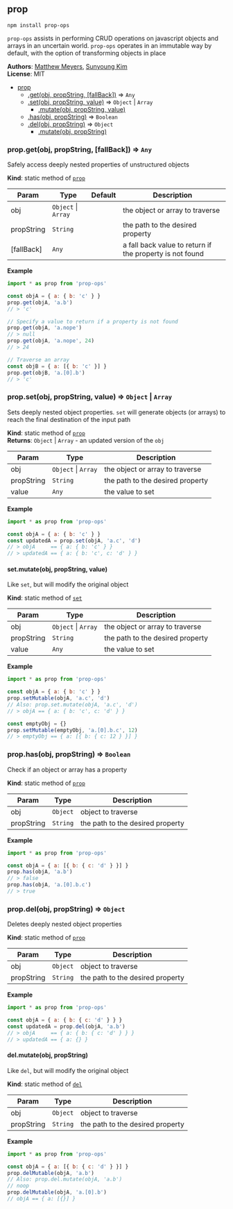 <a name="module_prop"></a>

## prop
`npm install prop-ops`

`prop-ops` assists in performing CRUD operations on javascript objects and arrays
in an uncertain world. `prop-ops` operates in an immutable way by default, with the
option of transforming objects in place

**Authors**: [Matthew Meyers](https://github.com/mgmeyers), [Sunyoung Kim](https://github.com/SunyoungKim508)  
**License**: MIT  

* [prop](#module_prop)
    * [.get(obj, propString, [fallBack])](#module_prop.get) ⇒ <code>Any</code>
    * [.set(obj, propString, value)](#module_prop.set) ⇒ <code>Object</code> \| <code>Array</code>
        * [.mutate(obj, propString, value)](#module_prop.set.mutate)
    * [.has(obj, propString)](#module_prop.has) ⇒ <code>Boolean</code>
    * [.del(obj, propString)](#module_prop.del) ⇒ <code>Object</code>
        * [.mutate(obj, propString)](#module_prop.del.mutate)

<a name="module_prop.get"></a>

### prop.get(obj, propString, [fallBack]) ⇒ <code>Any</code>
Safely access deeply nested properties of unstructured objects

**Kind**: static method of [<code>prop</code>](#module_prop)  

| Param | Type | Default | Description |
| --- | --- | --- | --- |
| obj | <code>Object</code> \| <code>Array</code> |  | the object or array to traverse |
| propString | <code>String</code> |  | the path to the desired property |
| [fallBack] | <code>Any</code> | <code></code> | a fall back value to return if the property is not found |

**Example**  
```js
import * as prop from 'prop-ops'

const objA = { a: { b: 'c' } }
prop.get(objA, 'a.b')
// > 'c'

// Specify a value to return if a property is not found
prop.get(objA, 'a.nope')
// > null
prop.get(objA, 'a.nope', 24)
// > 24

// Traverse an array
const objB = { a: [{ b: 'c' }] }
prop.get(objB, 'a.[0].b')
// > 'c'
```
<a name="module_prop.set"></a>

### prop.set(obj, propString, value) ⇒ <code>Object</code> \| <code>Array</code>
Sets deeply nested object properties. `set` will generate objects (or arrays)
to reach the final destination of the input path

**Kind**: static method of [<code>prop</code>](#module_prop)  
**Returns**: <code>Object</code> \| <code>Array</code> - an updated version of the `obj`  

| Param | Type | Description |
| --- | --- | --- |
| obj | <code>Object</code> \| <code>Array</code> | the object or array to traverse |
| propString | <code>String</code> | the path to the desired property |
| value | <code>Any</code> | the value to set |

**Example**  
```js
import * as prop from 'prop-ops'

const objA = { a: { b: 'c' } }
const updatedA = prop.set(objA, 'a.c', 'd')
// > objA     == { a: { b: 'c' } }
// > updatedA == { a: { b: 'c', c: 'd' } }
```
<a name="module_prop.set.mutate"></a>

#### set.mutate(obj, propString, value)
Like `set`, but will modify the original object

**Kind**: static method of [<code>set</code>](#module_prop.set)  

| Param | Type | Description |
| --- | --- | --- |
| obj | <code>Object</code> \| <code>Array</code> | the object or array to traverse |
| propString | <code>String</code> | the path to the desired property |
| value | <code>Any</code> | the value to set |

**Example**  
```js
import * as prop from 'prop-ops'

const objA = { a: { b: 'c' } }
prop.setMutable(objA, 'a.c', 'd')
// Also: prop.set.mutate(objA, 'a.c', 'd')
// > objA == { a: { b: 'c', c: 'd' } }

const emptyObj = {}
prop.setMutable(emptyObj, 'a.[0].b.c', 12)
// > emptyObj == { a: [{ b: { c: 12 } }] }
```
<a name="module_prop.has"></a>

### prop.has(obj, propString) ⇒ <code>Boolean</code>
Check if an object or array has a property

**Kind**: static method of [<code>prop</code>](#module_prop)  

| Param | Type | Description |
| --- | --- | --- |
| obj | <code>Object</code> | object to traverse |
| propString | <code>String</code> | the path to the desired property |

**Example**  
```js
import * as prop from 'prop-ops'

const objA = { a: [{ b: { c: 'd' } }] }
prop.has(objA, 'a.b')
// > false
prop.has(objA, 'a.[0].b.c')
// > true
```
<a name="module_prop.del"></a>

### prop.del(obj, propString) ⇒ <code>Object</code>
Deletes deeply nested object properties

**Kind**: static method of [<code>prop</code>](#module_prop)  

| Param | Type | Description |
| --- | --- | --- |
| obj | <code>Object</code> | object to traverse |
| propString | <code>String</code> | the path to the desired property |

**Example**  
```js
import * as prop from 'prop-ops'

const objA = { a: { b: { c: 'd' } } }
const updatedA = prop.del(objA, 'a.b')
// > objA     == { a: { b: { c: 'd' } } }
// > updatedA == { a: {} }
```
<a name="module_prop.del.mutate"></a>

#### del.mutate(obj, propString)
Like `del`, but will modify the original object

**Kind**: static method of [<code>del</code>](#module_prop.del)  

| Param | Type | Description |
| --- | --- | --- |
| obj | <code>Object</code> | object to traverse |
| propString | <code>String</code> | the path to the desired property |

**Example**  
```js
import * as prop from 'prop-ops'

const objA = { a: [{ b: { c: 'd' } }] }
prop.delMutable(objA, 'a.b')
// Also: prop.del.mutate(objA, 'a.b')
// noop
prop.delMutable(objA, 'a.[0].b')
// objA == { a: [{}] }
```

